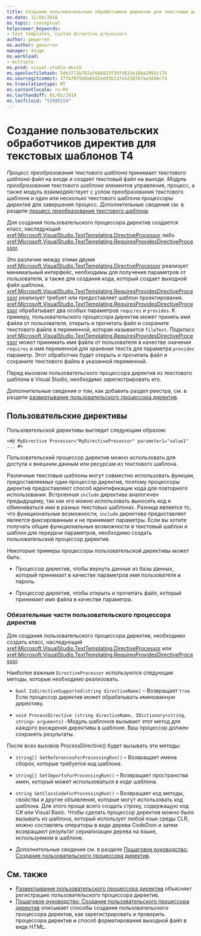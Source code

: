 ```yaml
---
title: Создание пользовательских обработчиков директив для текстовых шаблонов T4
ms.date: 11/04/2016
ms.topic: conceptual
helpviewer_keywords:
- text templates, custom directive processors
author: gewarren
ms.author: gewarren
manager: douge
ms.workload:
- multiple
ms.prod: visual-studio-dev15
ms.openlocfilehash: 5db3772b782af666023f39fd833e18ba2092c176
ms.sourcegitcommit: 37fb7075b0a65d2add3b137a5230767aa3266c74
ms.translationtype: MT
ms.contentlocale: ru-RU
ms.lasthandoff: 01/02/2019
ms.locfileid: "53989154"
---
```

# <a name="creating-custom-t4-text-template-directive-processors"></a>Создание пользовательских обработчиков директив для текстовых шаблонов T4

*Процесс преобразования текстового шаблона* принимает *текстового шаблона* файл на входе и создает текстовый файл на выходе. *Модуль преобразования текстового шаблона* элементов управления, процесс, а также модуль взаимодействует с узлом преобразования текстового шаблона и один или несколько текстового шаблона *процессоры директив* для завершения процесс. Дополнительные сведения см. в разделе [процесс преобразования текстового шаблона](../modeling/the-text-template-transformation-process.md).

Для создания пользовательского процессора директив создается класс, наследующий <xref:Microsoft.VisualStudio.TextTemplating.DirectiveProcessor> либо <xref:Microsoft.VisualStudio.TextTemplating.RequiresProvidesDirectiveProcessor>.

Это различие между этими двумя <xref:Microsoft.VisualStudio.TextTemplating.DirectiveProcessor> реализует минимальный интерфейс, необходимы для получения параметров от пользователя, а также для создания кода, который создает выходной файл шаблона. <xref:Microsoft.VisualStudio.TextTemplating.RequiresProvidesDirectiveProcessor> реализует требует или предоставляет шаблон проектирования. <xref:Microsoft.VisualStudio.TextTemplating.RequiresProvidesDirectiveProcessor> обрабатывает два особых параметров `requires` и `provides`.  К примеру, пользовательского процессора директив может принять имя файла от пользователя, открыть и прочитать файл и сохраните текстового файла в переменной, которая называется `fileText`. Подкласс <xref:Microsoft.VisualStudio.TextTemplating.RequiresProvidesDirectiveProcessor> может принимать имя файла от пользователя в качестве значения `requires` и имя переменной для хранения текста для параметра `provides` параметр. Этот обработчик будет открыть и прочитать файл и сохраните текстового файла в указанной переменной.

Перед вызовом пользовательского процессора директив из текстового шаблона в Visual Studio, необходимо зарегистрировать его.

Дополнительные сведения о том, как добавить раздел реестра, см. в разделе [развертывание пользовательского процессора директив](../modeling/deploying-a-custom-directive-processor.md).

## <a name="custom-directives"></a>Пользовательские директивы

Пользовательской директивы выглядит следующим образом:

`<#@ MyDirective Processor="MyDirectiveProcessor" parameter1="value1" ... #>`

Пользовательский процессор директив можно использовать для доступа к внешним данным или ресурсам из текстового шаблона.

Различные текстовые шаблоны могут совместно использовать функции, предоставляемые один процессор директив, поэтому процессоры директив предоставляют способ идентификации кода для повторного использования. Встроенная `include` директива аналогичен предыдущему, так как его можно использовать выносить код и обмениваться ими в разных текстовых шаблонах. Разница является то, что функциональные возможности, `include` директива предоставляет является фиксированным и не принимает параметры. Если вы хотите получать общие функциональные возможности в текстовый шаблон и шаблон для передачи параметров, необходимо создать пользовательский процессор директив.

Некоторые примеры процессоры пользовательской директивы может быть:

-   Процессор директив, чтобы вернуть данные из базы данных, который принимает в качестве параметров имя пользователя и пароль.

-   Процессор директив, чтобы открыть и прочитать файл, который принимает имя файла в качестве параметра.

### <a name="principal-parts-of-a-custom-directive-processor"></a>Обязательные части пользовательского процессора директив

Для создания пользовательского процессора директив, необходимо создать класс, наследующий <xref:Microsoft.VisualStudio.TextTemplating.DirectiveProcessor> или <xref:Microsoft.VisualStudio.TextTemplating.RequiresProvidesDirectiveProcessor>.

Наиболее важным `DirectiveProcessor` используются следующие методы, которые необходимо реализовать.

-   `bool IsDirectiveSupported(string directiveName)` – Возвращает `true` Если процессор директив может обрабатывать именованную директиву.

-   `void ProcessDirective (string directiveName, IDictionary<string, string> arguments)` -Модуль шаблонов вызывает этот метод для каждого вхождения директивы в шаблоне. Ваш процессор должен сохранять результаты.

После всех вызовов ProcessDirective() будет вызывать эти методы:

-   `string[] GetReferencesForProcessingRun()` – Возвращает имена сборок, которые требуется код шаблона.

-   `string[] GetImportsForProcessingRun()` – Возвращает пространства имен, который может использоваться в коде шаблона.

-   `string GetClassCodeForProcessingRun()` – Возвращает код методы, свойства и другие объявления, которые могут использовать код шаблона. Для этого проще всего создать строку, содержащую код C# или Visual Basic. Чтобы сделать процессор директив можно было вызывать из шаблона, который использует любой язык среды CLR, можно составлять операторы в виде дерева CodeDom и затем возвращают результат сериализации дерева на языке, используемом в шаблоне.

-   Дополнительные сведения см. в разделе [Пошаговое руководство: Создание пользовательского процессора директив](../modeling/walkthrough-creating-a-custom-directive-processor.md).

## <a name="see-also"></a>См. также

- [Развертывание пользовательского процессора директив](../modeling/deploying-a-custom-directive-processor.md) объясняет регистрацию пользовательского процессора директив.
- [Пошаговое руководство: Создание пользовательского процессора директив](../modeling/walkthrough-creating-a-custom-directive-processor.md) описывает способы создания пользовательского процессора директив, как зарегистрировать и проверить процессора директив и способ форматирования выходной файл в виде HTML.